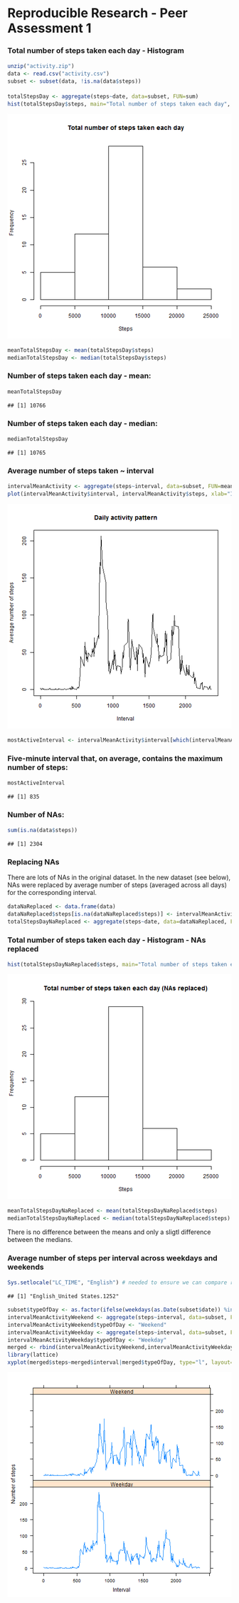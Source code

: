 Reproducible Research - Peer Assessment 1
========================================================

### Total number of steps taken each day - Histogram

```r
unzip("activity.zip")
data <- read.csv("activity.csv")
subset <- subset(data, !is.na(data$steps))

totalStepsDay <- aggregate(steps~date, data=subset, FUN=sum)
hist(totalStepsDay$steps, main="Total number of steps taken each day", xlab="Steps")
```

![plot of chunk unnamed-chunk-1](figure/unnamed-chunk-1.png) 

```r
meanTotalStepsDay <- mean(totalStepsDay$steps)
medianTotalStepsDay <- median(totalStepsDay$steps)
```

### Number of steps taken each day - mean:

```r
meanTotalStepsDay
```

```
## [1] 10766
```

### Number of steps taken each day - median:

```r
medianTotalStepsDay
```

```
## [1] 10765
```

### Average number of steps taken ~ interval

```r
intervalMeanActivity <- aggregate(steps~interval, data=subset, FUN=mean)
plot(intervalMeanActivity$interval, intervalMeanActivity$steps, xlab="Interval", ylab="Average number of steps", main="Daily activity pattern", type="l")
```

![plot of chunk unnamed-chunk-4](figure/unnamed-chunk-4.png) 

```r
mostActiveInterval <- intervalMeanActivity$interval[which(intervalMeanActivity$steps==                 max(intervalMeanActivity$steps))]
```

### Five-minute interval that, on average, contains the maximum number of steps:

```r
mostActiveInterval
```

```
## [1] 835
```


### Number of NAs:

```r
sum(is.na(data$steps))
```

```
## [1] 2304
```

### Replacing NAs
There are lots of NAs in the original dataset. In the new dataset (see below), NAs were replaced by average number of steps (averaged across all days) for the corresponding interval. 


```r
dataNaReplaced <- data.frame(data)
dataNaReplaced$steps[is.na(dataNaReplaced$steps)] <- intervalMeanActivity$steps[which(is.na(dataNaReplaced$steps) & intervalMeanActivity$interval==dataNaReplaced$interval)]
totalStepsDayNaReplaced <- aggregate(steps~date, data=dataNaReplaced, FUN=sum)
```

### Total number of steps taken each day - Histogram - NAs replaced

```r
hist(totalStepsDayNaReplaced$steps, main="Total number of steps taken each day (NAs replaced)", xlab="Steps")
```

![plot of chunk unnamed-chunk-8](figure/unnamed-chunk-8.png) 

```r
meanTotalStepsDayNaReplaced <- mean(totalStepsDayNaReplaced$steps)
medianTotalStepsDayNaReplaced <- median(totalStepsDayNaReplaced$steps)
```

There is no difference between the means and only a sligtl difference between the medians.  


### Average number of steps per interval across weekdays and weekends

```r
Sys.setlocale("LC_TIME", "English") # needed to ensure we can compare results of weekdays() with english names of days of week; Windows only
```

```
## [1] "English_United States.1252"
```

```r
subset$typeOfDay <- as.factor(ifelse(weekdays(as.Date(subset$date)) %in% c("Saturday", "Sunday"), "Weekend", "Weekday"))
intervalMeanActivityWeekend <- aggregate(steps~interval, data=subset, FUN=mean, subset=subset$typeOfDay=="Weekend")
intervalMeanActivityWeekend$typeOfDay <- "Weekend"
intervalMeanActivityWeekday <- aggregate(steps~interval, data=subset, FUN=mean, subset=subset$typeOfDay=="Weekday")
intervalMeanActivityWeekday$typeOfDay <- "Weekday"
merged <- rbind(intervalMeanActivityWeekend,intervalMeanActivityWeekday)
library(lattice)
xyplot(merged$steps~merged$interval|merged$typeOfDay, type="l", layout=c(1,2), xlab="Interval", ylab="Number of steps")
```

![plot of chunk unnamed-chunk-9](figure/unnamed-chunk-9.png) 
